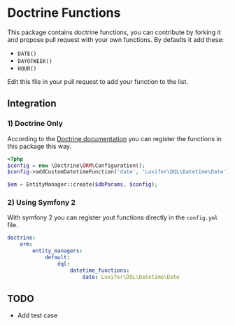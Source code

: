 Doctrine Functions
==================

This package contains doctrine functions, you can contribute by forking it and propose pull request with your own functions.
By defaults it add these:

* `DATE()`
* `DAYOFWEEK()`
* `HOUR()`

Edit this file in your pull request to add your function to the list.

Integration
-----------

### 1) Doctrine Only

According to the [Doctrine documentation](http://docs.doctrine-project.org/en/2.0.x/cookbook/dql-user-defined-functions.html "Doctrine documentation") you can register the functions in this package this way.

```php
<?php
$config = new \Doctrine\ORM\Configuration();
$config->addCustomDatetimeFunction('date', 'Luxifer\DQL\Datetime\Date');

$em = EntityManager::create($dbParams, $config);
```

### 2) Using Symfony 2

With symfony 2 you can register yout functions directly in the `config.yml` file.

```yaml
doctrine:
    orm:
        entity_managers:
            default:
                dql:
                    datetime_functions:
                        date: Luxifer\DQL\Datetime\Date
```

TODO
----

* Add test case